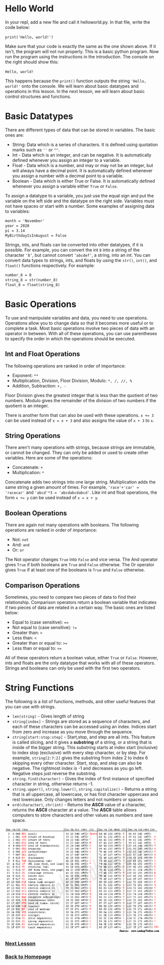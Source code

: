 # Hello World
In your repl, add a new file and call it helloworld.py. In that file, write the code below:

`print('Hello, world!')`

Make sure that your code is exactly the same as the one shown above. If it isn't, the program will not run properly. This is a basic python program. Now run the program using the instructions in the introduction. The console on the right should show this:

`Hello, world!`

This happens because the `print()` function outputs the string `'Hello, world!'` onto the console. We will learn about basic datatypes and operations in this lesson. In the next lesson, we will learn about basic control structures and functions.

# Basic Datatypes
There are different types of data that can be stored in variables. The basic ones are:
- String: Data which is a series of characters. It is defined using quotation marks such as `''` or `""`.
- Int - Data which is an integer, and can be negative. It is automatically defined whenever you assign an integer to a variable.
- Float - Data which is a number, and may or may not be an integer, but will always have a decimal point. It is automatically defined whenever you assign a number with a decimal point to a variable.
- Boolean - Data which is either True or False. It is automatically defined whenever you assign a variable either `True` or `False`.

To assign a datatype to a variable, you just use the equal sign and put the variable on the left side and the datatype on the right side. Variables must not have spaces or start with a number. Some examples of assigning data to variables:
```
month = 'November'
year = 2020
pi = 3.14
MyBirthdayIsInAugust = False
```

Strings, ints, and floats can be converted into other datatypes, if it is possible. For example, you can convert the int `8` into a string of the character `‘8’`, but cannot convert `‘abcdef’`, a string, into an int. You can convert data types to strings, ints, and floats by using the `str()`, `int()`, and `float()` functions respectively. For example:
```
number_8 = 8
string_8 = str(number_8)
float_8 = float(string_8)
```

# Basic Operations
To use and manipulate variables and data, you need to use operations. Operations allow you to change data so that it becomes more useful or to complete a task. Most basic operations involve two pieces of data with an operator in between. With all of these operations, you can use parentheses to specify the order in which the operations should be executed. 

## Int and Float Operations
The following operations are ranked in order of importance:
- Exponent: `**`
- Multiplication, Division, Floor Division, Modulo: `*, /, //, %`
- Addition, Subtraction: `+, -`

Floor Division gives the greatest integer that is less than the quotient of two numbers. Modulo gives the remainder of the division of two numbers if the quotient is an integer.

There is another form that can also be used with these operations. `x += 3` can be used instead of `x = x + 3` and also assigns the value of `x + 3` to `x`.

## String Operations
There aren't many operations with strings, because strings are immutable, or cannot be changed. They can only be added or used to create other variables. Here are some of the operations:
- Concatenate: `+`
- Multiplication: `*`

Concatenate adds two strings into one large string. Multiplication adds the same string a given amount of times. For example, `'race'+'car' = 'racecar'` and `'abcd'*3 = 'abcdabcdabcd'`. Like int and float operations, the form `x += y` can be used instead of `x = x + y`.

## Boolean Operations
There are again not many operations with booleans. The following operations are ranked in order of importance:
- Not: `not`
- And: `and`
- Or: `or`

The Not operator changes `True` into `False` and vice versa. The And operator gives `True` if both booleans are `True` and `False` otherwise. The Or operator gives `True` if at least one of the booleans is `True` and `False` otherwise.

## Comparison Operations
Sometimes, you need to compare two pieces of data to find their relationship. Comparison operators return a boolean variable that indicates if two pieces of data are related in a certain way. The basic ones are listed below:
- Equal to (case sensitive): `==`
- Not equal to (case sensitive): `!=`
- Greater than: `>`
- Less than: `<`
- Greater than or equal to: `>=`
- Less than or equal to: `<=`

All of these operators return a boolean value, either `True` or `False`. However, ints and floats are the only datatype that works with all of these operators. Strings and booleans can only be used with the first two operators.

# String Functions
The following is a list of functions, methods, and other useful features that you can use with strings.
- `len(string)` - Gives length of string
- `string[index]` - Strings are stored as a sequence of characters, and each of these characters can be accessed using an index. Indices start from zero and increase as you move through the sequence.
- `string[start:stop:step]` - Start,stop, and step are all ints. This feature is called slicing, and it gives a **substring** of a string, or a string that is inside of the bigger string. This substring starts at index start (inclusive) to index stop (exclusive) with every step character, or by step. For example, `string[2:7:2]` gives the substring from index 2 to index 6 skipping every other character. Start, stop, and step can also be negative. The rightmost index is -1 and decreases as you go left. Negative steps just reverse the substring.
- `string.find(character)` - Gives the index of first instance of specified character in string, otherwise returns -1.
- `string.upper()`, `string.lower()`, `string.capitalize()` - Returns a string that is all uppercase, all lowercase, or has first character uppercase and rest lowercase. Only changes letters and not numbers or spaces.
- `ord(character)`, `chr(int)` - Returns the **ASCII** value of a character, returns the **ASCII** character at a value. The **ASCII** table allows computers to store characters and other values as numbers and save space.
<img src="/img/asciitable.gif"/>

### [Next Lesson](../Lessons/control_structures.md)
### [Back to Homepage](../../home.md)
